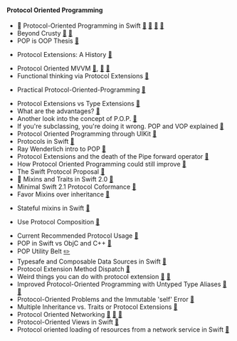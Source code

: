 #### **Protocol Oriented Programming**
+ :raised_hands: Protocol-Oriented Programming in Swift [:microphone:](https://developer.apple.com/videos/wwdc/2015/?id=408) [:floppy_disk:](http://devstreaming.apple.com/videos/wwdc/2015/408509vyudbqvts/408/408_protocoloriented_programming_in_swift.pdf?dl=1) [:pencil:](https://gist.github.com/rbobbins/de5c75cf709f0109ee95) [:page_facing_up:](https://medium.com/swift-programming/protocol-oriented-programming-a3e192f6e8f2#.b3vmjxbzy)
+ Beyond Crusty [:microphone:](http://www.thedotpost.com/2016/01/rob-napier-beyond-crusty-real-world-protocols) [:pencil:](https://gist.github.com/rnapier/e64e3938a787d789c2d4)
+ POP is OOP Thesis [:page_facing_up:](http://blog.metaobject.com/2015/06/protocol-oriented-programming-is-object.html)
- Protocol Extensions: A History [:microphone:](https://realm.io/news/tryswift-matthew-gillingham-protocol-extensions-history/)
+ Protocol Oriented MVVM [:page_facing_up:](http://natashatherobot.com/swift-2-0-protocol-oriented-mvvm/), [:floppy_disk:](http://www.slideshare.net/natashatherobot/protocoloriented-mvvm-extended-edition) [:microphone:](https://realm.io/news/doios-natasha-murashev-protocol-oriented-mvvm/)
+ Functional thinking via Protocol Extensions [:page_facing_up:](http://kelan.io/2015/approachable-functional-thinking-using-protocol-extensions/)
- Practical Protocol-Oriented-Programming [:microphone:](https://realm.io/news/appbuilders-natasha-muraschev-practical-protocol-oriented-programming/)
+ Protocol Extensions vs Type Extensions [:page_facing_up:](https://gist.github.com/hsavit1/3337f80d9fe1396c44ce)
+ What are the advantages? [:page_facing_up:](http://www.infoq.com/news/2015/06/protocol-oriented-swift)
+ Another look into the concept of P.O.P.  [:page_facing_up:](http://willowtreeapps.com/blog/protocol-oriented-programming/)
+ If you're subclassing, you're doing it wrong. POP and VOP explained [:page_facing_up:](http://krakendev.io/blog/subclassing-can-suck-and-heres-why)
+ Protocol Oriented Programming through UIKit [:page_facing_up:](http://www.captechconsulting.com/blogs/ios-9-tutorial-series-protocol-oriented-programming-with-uikit)
+ Protocols in Swift [:page_facing_up:](http://ashfurrow.com/blog/protocols-and-swift/)
+ Ray Wenderlich intro to POP [:page_facing_up:](http://www.raywenderlich.com/109156/introducing-protocol-oriented-programming-in-swift-2)
+ Protocol Extensions and the death of the Pipe forward operator [:page_facing_up:](http://airspeedvelocity.net/2015/06/23/protocol-extensions-and-the-death-of-the-pipe-forward-operator/)
+ How Protocol Oriented Programming could still improve [:page_facing_up:](https://bigonotetaking.wordpress.com/2015/07/17/swift-protocols-a-strategy/)
+ The Swift Protocol Proposal [:page_facing_up:](http://kickingbear.com/blog/archives/521)
+ :raised_hands: Mixins and Traits in Swift 2.0 [:page_facing_up:](http://matthijshollemans.com/2015/07/22/mixins-and-traits-in-swift-2/)
+ Minimal Swift 2.1 Protocol Coformance [:page_facing_up:](http://softwaredesign.jeffverkoeyen.com/minimal-swift-protocol-conformance/)
+ Favor Mixins over inheritance [:page_facing_up:](http://alisoftware.github.io/swift/protocol/2015/11/08/mixins-over-inheritance/)
- Stateful mixins in Swift [:page_facing_up:](http://cutting.io/posts/stateful-mixins-in-swift/)
+ Use Protocol Composition [:page_facing_up:](http://natashatherobot.com/swift-protocol-composition/)
- Current Recommended Protocol Usage [:page_facing_up:](http://owensd.io/2015/08/06/protocols.html)
- POP in Swift vs ObjC and C++ [:page_facing_up:](http://owensd.io/2015/06/16/protocol-oriented-programming.html)
- POP Utility Belt [:pencil2:](https://github.com/tptee/Oriole)
- Typesafe and Composable Data Sources in Swift [:page_facing_up:](http://www.jessesquires.com/building-data-sources-in-swift/)
- Protocol Extension Method Dispatch [:page_facing_up:](https://medium.com/ios-os-x-development/swift-protocol-extension-method-dispatch-6a6bf270ba94#.xsrtw75qp)
- Weird things you can do with protocol extension [:page_facing_up:](http://cjwirth.com/2016/01/20/swift-protocol-extension-weirdness/) [:page_facing_up:](http://allblue.me/swift/2016/01/24/two-weird-things-about-extension-subclass-in-swift/)
- Improved Protocol-Oriented Programming with Untyped Type Aliases [:page_facing_up:](https://medium.com/capital-one-developers/improved-protocol-oriented-programming-with-untyped-type-aliases-part-1-625484ca1f9d#.g0i8pfjvj) [:page_facing_up:](https://medium.com/@michikono/3f0e2eadee73#.dvk6ubezg)
- Protocol-Oriented Problems and the Immutable 'self' Error [:page_facing_up:](https://www.bignerdranch.com/blog/protocol-oriented-problems-and-the-immutable-self-error/)
- Multiple Inheritance vs. Traits or Protocol Extensions [:page_facing_up:](https://www.dzombak.com/blog/2015/06/Multiple-Inheritance-vs--Traits-or-Protocol-Extensions.html)
- Protocol Oriented Networking [:page_facing_up:](http://khanlou.com/2016/05/protocol-oriented-programming/) [:page_facing_up:](https://www.natashatherobot.com/protocol-oriented-networking-in-swift/) [:floppy_disk:](https://speakerdeck.com/ishkawa/protocol-oriented-programming-in-networking)
- Protocol-Oriented Views in Swift [:page_facing_up:](https://www.natashatherobot.com/protocol-oriented-views-in-swift/)
- Protocol oriented loading of resources from a network service in Swift [:page_facing_up:](http://www.marisibrothers.com/2016/07/protocol-oriented-loading-of-resources.html)
